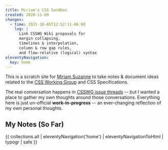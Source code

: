```yaml
---
title: Miriam's CSS Sandbox
created: 2020-11-09
changes:
  - time: 2021-10-05T12:52:11-06:00
    log: |
      Link CSSWG Wiki proposals for
      margin collapsing,
      timelines & interpolation,
      column & row gap rules,
      and flow-relative (logical) syntax
eleventyNavigation:
  key: home
---
```


This is a scratch site for
[Miriam Suzanne](https://oddbird.net/authors/miriam/)
to take notes & document ideas
related to the
[CSS Working Group](https://github.com/w3c/csswg-drafts/)
and CSS Specifications.

The real conversation happens in [CSSWG issue threads][drafts] --
but I wanted a place to gather my own thoughts
around those conversations.
Everything here is just un-official **work-in-progress** --
an ever-changing reflection of my own personal thoughts.

[gh]: https://github.com/oddbird/css-sandbox
[drafts]: https://github.com/w3c/csswg-drafts/issues

## My Notes (So Far)

{{ collections.all | eleventyNavigation('home') | eleventyNavigationToHtml | typogr | safe }}
